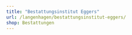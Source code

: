 ```yaml
---
title: "Bestattungsinstitut Eggers"
url: /langenhagen/bestattungsinstitut-eggers/
shop: Bestattungen
---
```

